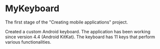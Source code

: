 # MyKeyboard

The first stage of the "Creating mobile applications" project. 

Created a custom Android keyboard. The application has been working 
since version 4.4 (Android KitKat). The keyboard has 11 keys that 
perform various functionalities.
